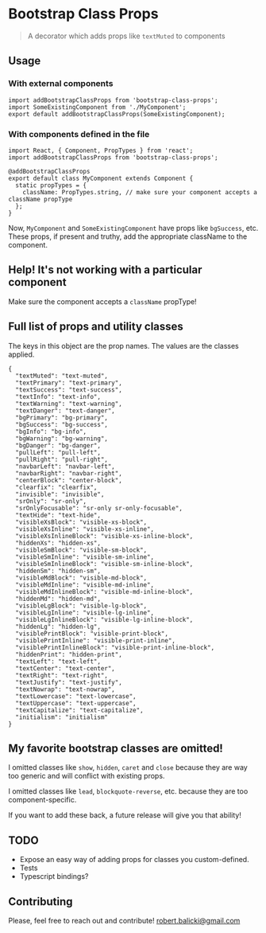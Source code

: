 # Bootstrap Class Props

> A decorator which adds props like `textMuted` to components

## Usage

### With external components
```
import addBootstrapClassProps from 'bootstrap-class-props';
import SomeExistingComponent from './MyComponent';
export default addBootstrapClassProps(SomeExistingComponent);
```

### With components defined in the file
```
import React, { Component, PropTypes } from 'react';
import addBootstrapClassProps from 'bootstrap-class-props';

@addBootstrapClassProps
export default class MyComponent extends Component {
  static propTypes = {
    className: PropTypes.string, // make sure your component accepts a className propType
  };
}
```

Now, `MyComponent` and `SomeExistingComponent` have props like `bgSuccess`, etc. These props, if present and truthy,
add the appropriate className to the component.

## Help! It's not working with a particular component

Make sure the component accepts a `className` propType!

## Full list of props and utility classes

The keys in this object are the prop names. The values are the classes applied.

```
{
  "textMuted": "text-muted",
  "textPrimary": "text-primary",
  "textSuccess": "text-success",
  "textInfo": "text-info",
  "textWarning": "text-warning",
  "textDanger": "text-danger",
  "bgPrimary": "bg-primary",
  "bgSuccess": "bg-success",
  "bgInfo": "bg-info",
  "bgWarning": "bg-warning",
  "bgDanger": "bg-danger",
  "pullLeft": "pull-left",
  "pullRight": "pull-right",
  "navbarLeft": "navbar-left",
  "navbarRight": "navbar-right",
  "centerBlock": "center-block",
  "clearfix": "clearfix",
  "invisible": "invisible",
  "srOnly": "sr-only",
  "srOnlyFocusable": "sr-only sr-only-focusable",
  "textHide": "text-hide",
  "visibleXsBlock": "visible-xs-block",
  "visibleXsInline": "visible-xs-inline",
  "visibleXsInlineBlock": "visible-xs-inline-block",
  "hiddenXs": "hidden-xs",
  "visibleSmBlock": "visible-sm-block",
  "visibleSmInline": "visible-sm-inline",
  "visibleSmInlineBlock": "visible-sm-inline-block",
  "hiddenSm": "hidden-sm",
  "visibleMdBlock": "visible-md-block",
  "visibleMdInline": "visible-md-inline",
  "visibleMdInlineBlock": "visible-md-inline-block",
  "hiddenMd": "hidden-md",
  "visibleLgBlock": "visible-lg-block",
  "visibleLgInline": "visible-lg-inline",
  "visibleLgInlineBlock": "visible-lg-inline-block",
  "hiddenLg": "hidden-lg",
  "visiblePrintBlock": "visible-print-block",
  "visiblePrintInline": "visible-print-inline",
  "visiblePrintInlineBlock": "visible-print-inline-block",
  "hiddenPrint": "hidden-print",
  "textLeft": "text-left",
  "textCenter": "text-center",
  "textRight": "text-right",
  "textJustify": "text-justify",
  "textNowrap": "text-nowrap",
  "textLowercase": "text-lowercase",
  "textUppercase": "text-uppercase",
  "textCapitalize": "text-capitalize",
  "initialism": "initialism"
}
```

## My favorite bootstrap classes are omitted!

I omitted classes like `show`, `hidden`, `caret` and `close` because they are way too generic and will conflict with existing props.

I omitted classes like `lead`, `blockquote-reverse`, etc. because they are too component-specific.

If you want to add these back, a future release will give you that ability!

## TODO

* Expose an easy way of adding props for classes you custom-defined.
* Tests
* Typescript bindings?

## Contributing

Please, feel free to reach out and contribute! [robert.balicki@gmail.com](mailto:robert.balicki@gmail.com)
